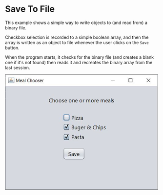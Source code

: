 # Save To File

This example shows a simple way to write objects to (and read from) a binary file.

Checkbox selection is recorded to a simple boolean array, and then the array is written as an object to file whenever the user clicks on the `Save` button.

When the program starts, it checks for the binary file (and creates a blank one if it's not found) then reads it and recreates the binary array from the last session.

![Meal chooser window showing a user's selection](img/app.JPG)
